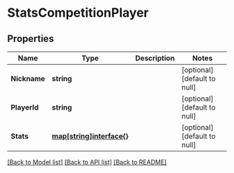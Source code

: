 # StatsCompetitionPlayer

## Properties
Name | Type | Description | Notes
------------ | ------------- | ------------- | -------------
**Nickname** | **string** |  | [optional] [default to null]
**PlayerId** | **string** |  | [optional] [default to null]
**Stats** | [**map[string]interface{}**](interface{}.md) |  | [optional] [default to null]

[[Back to Model list]](../README.md#documentation-for-models) [[Back to API list]](../README.md#documentation-for-api-endpoints) [[Back to README]](../README.md)

